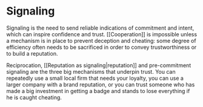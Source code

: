 # Signaling
Signaling is the need to send reliable indications of commitment and intent, which can inspire confidence and trust.  [[Cooperation]] is impossible unless a mechanism is in place to prevent deception and cheating: some degree of efficiency often needs to be sacrificed in order to convey trustworthiness or to build a reputation.


Reciprocation, [[Reputation as signaling|reputation]] and pre-commitment signaling are the three big mechanisms that underpin trust. You can repeatedly use a small local firm that needs your loyalty, you can use a larger company with a brand reputation, or you can trust someone who has made a big investment in getting a badge and stands to lose everything if he is caught cheating.



